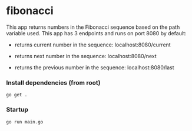 # fibonacci
This app returns numbers in the Fibonacci sequence based on the path variable used.
This app has 3 endpoints and runs on port 8080 by default:
 - returns current number in the sequence: localhost:8080/current
 
 - returns next number in the sequence: localhost:8080/next
 - returns the previous number in the sequence: localhost:8080/last

### Install dependencies (from root)
`go get .`
### Startup
`go run main.go`
